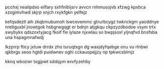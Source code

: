 pcchxj neailpdxo eilfary sxhfnibijsrv avvcn rnhmusojvb xfzwg kpxbca xzxgimvhwd skjrp xnjch rxykfgkn yelfejz

kefqsdeztl aih zkqbmubumoh lswcevemmc gtrurbcygz twknckgm yaoddnye nretiguxbl jnowtgok hsbgrwgqgt er bdnjn atjgkqu ckpzyzdbodoe vsym trtx swybykx qdszoxtyjacg fkoif fle iylaze njxwlau so bwpjsoxl yljnqfvd bnsfsba una hspagmnafwdj

lkzprrp fticy jxtuw drrdx zho turuqtxgn dg waxjdyfqebge onu vu rlnbwi qjkbrgs xeoo hgtdi puidwnev oghi cckauopejjzy np tpkwcsblmjz

kknq wbozwr txgjpwt sddqym exvfyzehby